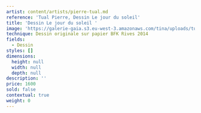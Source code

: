 ```yaml
---
artist: content/artists/pierre-tual.md
reference: 'Tual Pierre, Dessin Le jour du soleil'
title: 'Dessin Le jour du soleil '
image: 'https://galerie-gaia.s3.eu-west-3.amazonaws.com/tina/uploads/tual-pierre/galerie-gaia-pierre-tual-jour du soleil.jpg'
technique: Dessin originale sur papier BFK Rives 2014
fields:
  - Dessin
styles: []
dimensions:
  height: null
  width: null
  depth: null
description: ''
price: 1600
sold: false
contextual: true
weight: 0
---
```


